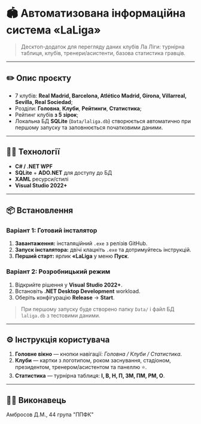 # 🏟️ Автоматизована інформаційна система «LaLiga»

> Десктоп-додаток для перегляду даних клубів Ла Ліги: турнірна таблиця, клубів, тренери/асистенти, базова статистика гравців.

---
## :pencil2: Опис проєкту

- 7 клубів: **Real Madrid, Barcelona, Atlético Madrid, Girona, Villarreal, Sevilla, Real Sociedad**;  
- Розділи: **Головна**, **Клуби**, **Рейтинги**, **Статистика**;
- Рейтинг клубів **з 5 зірок**;  
- Локальна БД **SQLite** (`Data/laliga.db`) створюється автоматично при першому запуску та заповнюється початковими даними.

---

## 👨‍💻 Технології

- **C# / .NET WPF**
- **SQLite** + **ADO.NET** для доступу до БД
- **XAML** ресурси/стилі
- **Visual Studio 2022+**

---

## 📦 Встановлення

### Варіант 1: Готовий інсталятор
1. **Завантаження:** інсталяційний `.exe` з релізів GitHub.
2. **Запуск інсталятора:** двічі клацніть `.exe` та дотримуйтесь інструкцій.
3. **Перший старт:** ярлик **«LaLiga** у меню **Пуск**.

### Варіант 2: Розробницький режим
1. Відкрийте рішення у **Visual Studio 2022+**.
2. Встановіть **.NET Desktop Development** workload.
3. Оберіть конфігурацію **Release** → **Start**.

> При першому запуску буде створено папку `Data/` і файл БД `laliga.db` з тестовими даними.

---

## ⚙️ Інструкція користувача

1. **Головне вікно** — кнопки навігації: *Головна / Клуби / Статистика*.  
2. **Клуби** — картки з логотипом, роком заснування, стадіоном, президентом, тренером/асистентом та панеллю ⭐.  
3. **Статистика** — турнірна таблиця: **І, В, Н, П, ЗМ, ПМ, РМ, О**. 

---

## 👨‍🦱 Виконавець

Амбросов Д.М., 44 група "ППФК"
